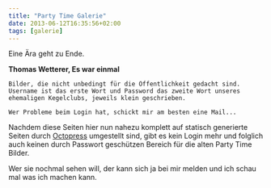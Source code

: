 ```yaml
---
title: "Party Time Galerie"
date: 2013-06-12T16:35:56+02:00
tags: [galerie]
---
```

Eine Ära geht zu Ende.

**Thomas Wetterer, Es war einmal**

    Bilder, die nicht unbedingt für die Öffentlichkeit gedacht sind. Username ist das erste Wort und Password das zweite Wort unseres ehemaligen Kegelclubs, jeweils klein geschrieben. 
    
    Wer Probleme beim Login hat, schickt mir am besten eine Mail...

Nachdem diese Seiten hier nun nahezu komplett auf statisch generierte Seiten durch [Octopress](http://octopress.org/) umgestellt sind, gibt es kein Login mehr und folglich auch keinen durch Passwort geschützen Bereich für die alten Party Time Bilder. 

Wer sie nochmal sehen will, der kann sich ja bei mir melden und ich schau mal was ich machen kann.